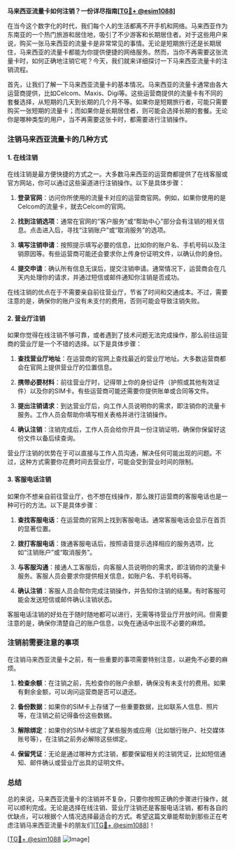 **马来西亚流量卡如何注销？一份详尽指南[[TG💪+ @esim1088](https://t.me/s/esim1088)]**

在当今这个数字化的时代，我们每个人的生活都离不开手机和网络。马来西亚作为东南亚的一个热门旅游和居住地，吸引了不少游客和长期居住者。对于这些用户来说，购买一张马来西亚的流量卡是非常常见的事情。无论是短期旅行还是长期居住，马来西亚的流量卡都能为你提供便捷的网络服务。然而，当你不再需要这张流量卡时，如何正确地注销它呢？今天，我们就来详细探讨一下马来西亚流量卡的注销流程。

首先，让我们了解一下马来西亚流量卡的基本情况。马来西亚的流量卡通常由各大运营商提供，比如Celcom、Maxis、Digi等。这些运营商提供的流量卡有不同的套餐选择，从短期的几天到长期的几个月不等。如果你是短期旅行者，可能只需要购买一张短期的流量卡；而如果你是长期居住者，则可能会选择长期的套餐。无论你是哪种类型的用户，当不再需要这张卡时，都需要进行注销操作。

### 注销马来西亚流量卡的几种方式

#### 1. 在线注销

在线注销是最方便快捷的方式之一。大多数马来西亚的运营商都提供了在线客服或官方网站，你可以通过这些渠道进行注销操作。以下是具体步骤：

1. **登录官网**：访问你所使用的流量卡对应的运营商官网。例如，如果你使用的是Celcom的流量卡，就去Celcom的官网。
   
2. **找到注销选项**：通常在官网的“客户服务”或“帮助中心”部分会有注销的相关信息。点击进入后，寻找“注销账户”或“取消服务”的选项。

3. **填写注销申请**：按照提示填写必要的信息，比如你的账户名、手机号码以及注销原因等。有些运营商可能还会要求你上传身份证明文件，以确认你的身份。

4. **提交申请**：确认所有信息无误后，提交注销申请。通常情况下，运营商会在几天内处理你的请求，并通过短信或邮件通知你注销是否成功。

在线注销的优点在于不需要亲自前往营业厅，节省了时间和交通成本。不过，需要注意的是，确保你的账户没有未支付的费用，否则可能会导致注销失败。

#### 2. 营业厅注销

如果你觉得在线注销不够可靠，或者遇到了技术问题无法完成操作，那么前往运营商的营业厅是一个不错的选择。以下是具体步骤：

1. **查找营业厅地址**：在运营商的官网上查找最近的营业厅地址。大多数运营商都会在官网上提供营业厅的位置信息。

2. **携带必要材料**：前往营业厅时，记得带上你的身份证件（护照或其他有效证件）以及你的SIM卡。有些运营商可能还需要你提供账单或合同等文件。

3. **提出注销请求**：到达营业厅后，向工作人员说明你的需求，即注销你的流量卡服务。工作人员会帮助你填写相关表格并进行注销操作。

4. **确认注销**：注销完成后，工作人员会给你开具一份注销证明，确保你保留好这份文件以备后续查询。

营业厅注销的优势在于可以直接与工作人员沟通，解决任何可能出现的问题。不过，这种方式需要你花费时间去营业厅，可能会受到营业时间的限制。

#### 3. 客服电话注销

如果你不想亲自前往营业厅，也不想在线操作，那么拨打运营商的客服电话也是一种可行的方法。以下是具体步骤：

1. **查找客服电话**：在运营商的官网上找到客服电话。通常客服电话会显示在首页的显著位置。

2. **拨打客服电话**：拨通客服电话后，按照语音提示选择相应的服务选项，比如“注销账户”或“取消服务”。

3. **与客服沟通**：接通人工客服后，向客服人员说明你的需求，即注销你的流量卡服务。客服人员会要求你提供相关信息，如账户名、手机号码等。

4. **确认注销**：客服人员会帮你完成注销操作，并告知你注销的结果。有时客服可能会发送短信或邮件确认注销状态。

客服电话注销的好处在于随时随地都可以进行，无需等待营业厅开放时间。但需要注意的是，确保你清楚自己的账户信息，以免在通话中出现不必要的麻烦。

### 注销前需要注意的事项

在注销马来西亚流量卡之前，有一些重要的事项需要特别注意，以避免不必要的麻烦。

1. **检查余额**：在注销之前，先检查你的账户余额，确保没有未支付的费用。如果有剩余金额，可以询问运营商是否可以退还。

2. **备份数据**：如果你的SIM卡上存储了一些重要数据，比如联系人信息、照片等，在注销之前记得备份这些数据。

3. **解除绑定**：如果你的SIM卡绑定了某些服务或应用（比如银行账户、社交媒体账号等），在注销之前务必解除这些绑定。

4. **保留凭证**：无论是通过哪种方式注销，都要保留相关的注销凭证，比如短信通知、邮件确认或营业厅出具的证明文件。

### 总结

总的来说，马来西亚流量卡的注销并不复杂，只要你按照正确的步骤进行操作，就可以顺利完成。无论是选择在线注销、营业厅注销还是客服电话注销，都有各自的优缺点，可以根据个人情况选择最适合的方式。希望这篇文章能帮助到那些正在考虑注销马来西亚流量卡的朋友们[[TG💪+ @esim1088](https://t.me/s/esim1088)]！

[[TG💪+ @esim1088](https://t.me/s/esim1088) ![Image](https://i.postimg.cc/4NQfJmqS/Snipaste-2025-05-13-00-14-12.png)]